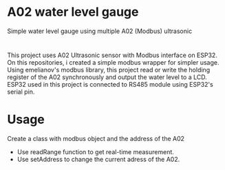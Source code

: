 # A02 water level gauge
Simple water level gauge using  multiple A02 (Modbus) ultrasonic
#
This project uses A02 Ultrasonic sensor with Modbus interface on ESP32. On this repositories, i created a simple modbus wrapper for simpler usage.
Using emelianov's modbus library, this project read or write the holding register of the A02 synchronously and output the water level to a LCD.
ESP32 used in this project is connected to RS485 module using ESP32's serial pin.
# Usage
Create a class with modbus object and the address of the A02
- Use readRange function to get real-time measurement.
- Use setAddress to change the current adress of the A02.
